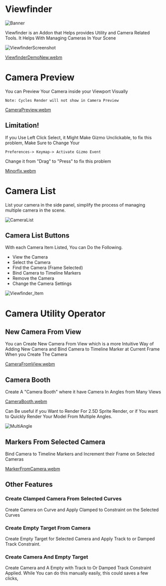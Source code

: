 # Viewfinder

![Banner](https://user-images.githubusercontent.com/79613445/210192287-dd02b6c8-7154-47a6-af05-65383c3178ef.png)

Viewfinder is an Addon that Helps provides Utility and Camera Related Tools. It Helps With Managing Cameras In Your Scene

![ViewfinderScreenshot](https://user-images.githubusercontent.com/79613445/210192365-acc5ad68-c66f-4f4d-989f-0413523a5d64.png)




[ViewfinderDemoNew.webm](https://user-images.githubusercontent.com/79613445/211127994-f9ab8597-4697-4326-a8f4-92f8eb9ca3b9.webm)






# Camera Preview

You can Preview Your Camera inside your Viewport Visually

    Note: Cycles Render will not show in Camera Preview

[CameraPreview.webm](https://user-images.githubusercontent.com/79613445/210196869-9d2a11bf-7c0d-4d2b-8b32-7b569018f41d.webm)

## Limitation!

If you Use Left Click Select, it Might Make Gizmo Unclickable, to fix this problem, Make Sure to Change Your

    Preferences-> Keymap-> Activate Gizmo Event

Change it from "Drag" to "Press" to fix this problem

[Minorfix.webm](https://user-images.githubusercontent.com/79613445/210192334-dc32fcb5-ab01-4306-82bb-0f78b46fab9a.webm)


# Camera List

List your camera in the side panel, simplify the process of managing multiple camera in the scene.

![CameraList](https://user-images.githubusercontent.com/79613445/210196911-cd6e00f0-33ca-4f57-a47a-add6bf788b0e.png)

## Camera List Buttons

With each Camera Item Listed, You can Do the Following. 

- View the Camera
- Select the Camera
- Find the Camera (Frame Selected)
- Bind Camera to Timeline Markers
- Remove the Camera
- Change the Camera Settings

![Viewfinder_Item](https://user-images.githubusercontent.com/79613445/210196961-cd04ba8b-38ac-4712-86be-a771828533e6.png)



# Camera Utility Operator

## New Camera From View

You can Create New Camera From View which is a more Intuitive Way of Adding New Camera and Bind Camera to Timeline Marker at Current Frame When you Create The Camera

[CameraFromView.webm](https://user-images.githubusercontent.com/79613445/211126818-7244948e-532c-45db-87c6-ca5fd3fa8c85.webm)



## Camera Booth

Create A "Camera Booth" where it have Camera In Angles from Many Views

[CameraBooth.webm](https://user-images.githubusercontent.com/79613445/211126734-aeaafcf4-498e-4657-a862-9c4842ae5dce.webm)



Can Be useful if you Want to Render For 2.5D Sprite Render, or if You want to Quickly Render Your Model From Multiple Angles. 

![MultiAngle](https://user-images.githubusercontent.com/79613445/210203736-064d28e6-2442-412e-a7fa-3c3a876a31fb.png)


## Markers From Selected Camera

Bind Camera to Timeline Markers and Increment their Frame on Selected Cameras

[MarkerFromCamera.webm](https://user-images.githubusercontent.com/79613445/211126774-d5a0a2b0-e7ee-4933-8d33-4fbf6cf8a2ab.webm)


## Other Features

### Create Clamped Camera From Selected Curves

Create Camera on Curve and Apply Clamped to Constraint on the Selected Curves


### Create Empty Target From Camera 

Create Empty Target for Selected Camera and Apply Track to or Damped Track Constraint. 


### Create Camera And Empty Target 

Create Camera and A Empty with Track to Or Damped Track Constraint Applied. While You can do this manually easily, this could saves a few clicks, 
